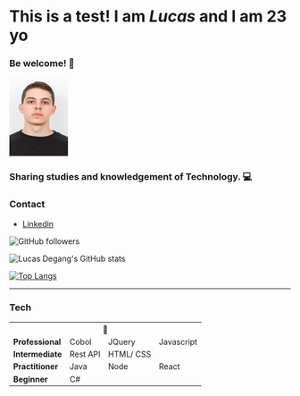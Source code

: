 # This is a test! **I am _Lucas_ and I am 23 yo**

### Be welcome! 👋

![Welcome](/fotoPerfil.png?raw=true)

### Sharing studies and knowledgement of Technology. :computer:

### Contact 
   - [Linkedin](https://www.linkedin.com/in/lucas-d-5819b7102/)


![GitHub followers](https://img.shields.io/github/followers/lucasdegang?label=lucasdegang&style=social)

![Lucas Degang's GitHub stats](https://github-readme-stats.vercel.app/api?username=lucasdegang&show_icons=true&theme=react)

[![Top Langs](https://github-readme-stats.vercel.app/api/top-langs/?username=lucasdegang&layout=compact)](https://github.com/lucasdegang/github-readme-stats)

---

### Tech

<table>
   <tbody>
      <tr>
         <th colspan=4>💙</th>
      </tr>
      <tr>
         <td><b>Professional</b></td>
         <td>Cobol</td>
         <td>JQuery</td>
         <td>Javascript</td>
      </tr>
      <tr>
         <td><b>Intermediate</b></td>
         <td>Rest API</td>
         <td>HTML/ CSS</td>
         <td>&nbsp</td>
      </tr>
      <tr>
         <td><b>Practitioner</b></td>
         <td>Java</td>
         <td>Node</td>
         <td>React</td>
      </tr>
      <tr>
         <td><b>Beginner</b></td>
         <td>C#</td>
         <td>&nbsp</td>
         <td>&nbsp</td>
      </tr>
   </tbody>
</table>
